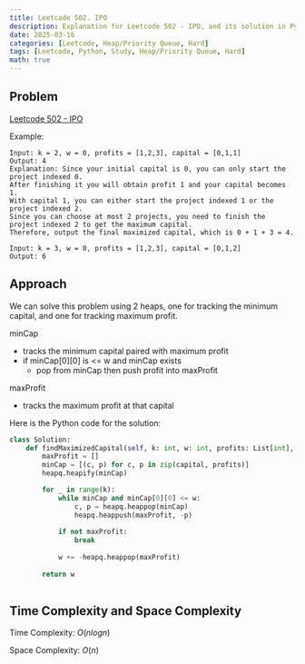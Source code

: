 ```yaml
---
title: Leetcode 502. IPO
description: Explanation for Leetcode 502 - IPO, and its solution in Python.
date: 2025-03-16
categories: [Leetcode, Heap/Priority Queue, Hard]
tags: [Leetcode, Python, Study, Heap/Priority Queue, Hard]
math: true
---
```


## Problem
[Leetcode 502 - IPO](https://leetcode.com/problems/ipo/description/)

Example:
```
Input: k = 2, w = 0, profits = [1,2,3], capital = [0,1,1]
Output: 4
Explanation: Since your initial capital is 0, you can only start the project indexed 0.
After finishing it you will obtain profit 1 and your capital becomes 1.
With capital 1, you can either start the project indexed 1 or the project indexed 2.
Since you can choose at most 2 projects, you need to finish the project indexed 2 to get the maximum capital.
Therefore, output the final maximized capital, which is 0 + 1 + 3 = 4.

Input: k = 3, w = 0, profits = [1,2,3], capital = [0,1,2]
Output: 6
```

## Approach

We can solve this problem using 2 heaps, one for tracking the minimum capital, and one for tracking maximum profit.

minCap
- tracks the minimum capital paired with maximum profit
- if minCap[0][0] is <= w and minCap exists
    - pop from minCap then push profit into maxProfit

maxProfit
- tracks the maximum profit at that capital

Here is the Python code for the solution:
```python
class Solution:
    def findMaximizedCapital(self, k: int, w: int, profits: List[int], capital: List[int]) -> int:
        maxProfit = []
        minCap = [(c, p) for c, p in zip(capital, profits)]
        heapq.heapify(minCap)

        for _ in range(k):
            while minCap and minCap[0][0] <= w:
                c, p = heapq.heappop(minCap)
                heapq.heappush(maxProfit, -p)
            
            if not maxProfit:
                break
            
            w += -heapq.heappop(maxProfit) 
        
        return w
    
```
## Time Complexity and Space Complexity

Time Complexity: $O(n log n)$

Space Complexity: $O(n)$